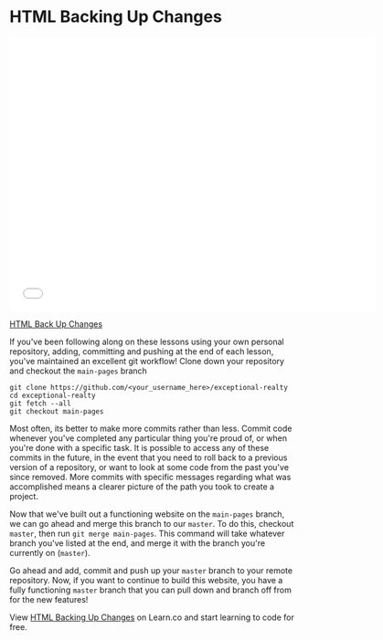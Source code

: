 # HTML Backing Up Changes

<iframe width="640" height="480" src="//www.youtube.com/embed/Sh4wSwzf7n0?rel=0&modestbranding=1" frameborder="0" allowfullscreen></iframe>

<p><a href="https://www.youtube.com/watch?v=Sh4wSwzf7n0">HTML Back Up Changes</a></p>

If you've been following along on these lessons using your own personal
repository, adding, committing and pushing at the end of each lesson, you've
maintained an excellent git workflow! Clone down your repository and checkout
the `main-pages` branch

```
git clone https://github.com/<your_username_here>/exceptional-realty
cd exceptional-realty
git fetch --all
git checkout main-pages
```

Most often, its better to make more commits rather than less. Commit code
whenever you've completed any particular thing you're proud of, or when you're
done with a specific task. It is possible to access any of these commits in the
future, in the event that you need to roll back to a previous version of a
repository, or want to look at some code from the past you've since removed.
More commits with specific messages regarding what was accomplished means a
clearer picture of the path you took to create a project.

Now that we've built out a functioning website on the `main-pages` branch, we
can go ahead and merge this branch to our `master`. To do this, checkout
`master`, then run `git merge main-pages`. This command will take whatever
branch you've listed at the end, and merge it with the branch you're currently
on (`master`).

Go ahead and add, commit and push up your `master` branch to your remote
repository. Now, if you want to continue to build this website, you have a
fully functioning `master` branch that you can pull down and branch off from
for the new features!

<p data-visibility='hidden'>View <a href='https://learn.co/lessons/html-backing-up-changes' title='HTML Backing Up Changes'>HTML Backing Up Changes</a> on Learn.co and start learning to code for free.</p>
